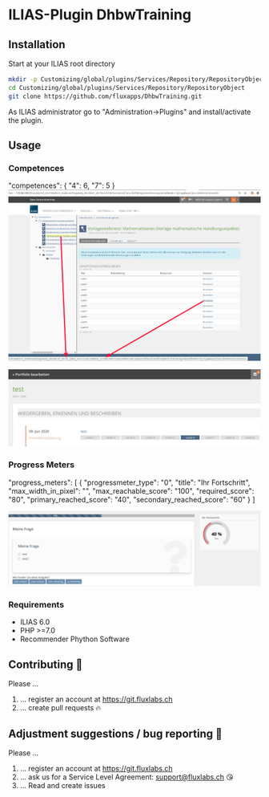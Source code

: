 ILIAS-Plugin DhbwTraining
============


## Installation
Start at your ILIAS root directory
```bash
mkdir -p Customizing/global/plugins/Services/Repository/RepositoryObject
cd Customizing/global/plugins/Services/Repository/RepositoryObject
git clone https://github.com/fluxapps/DhbwTraining.git
```
As ILIAS administrator go to "Administration->Plugins" and install/activate the plugin.  

## Usage
### Competences

"competences": {
    "4": 6,
    "7": 5
}
![](docs/competence_skill_id.png)

![](docs/Portfolio.png)
    
### Progress Meters

"progress_meters": [
{
  "progressmeter_type": "0",
  "title": "Ihr Fortschritt",
  "max_width_in_pixel": "",
  "max_reachable_score": "100",
  "required_score": "80",
  "primary_reached_score": "40",
  "secondary_reached_score": "60"
}
]

![](docs/Progressmeter.png)

### Requirements
* ILIAS 6.0
* PHP >=7.0
* Recommender Phython Software

## Contributing :purple_heart:
Please ...
1. ... register an account at https://git.fluxlabs.ch
2. ... create pull requests :fire:

## Adjustment suggestions / bug reporting :feet:
Please ...
1. ... register an account at https://git.fluxlabs.ch
2. ... ask us for a Service Level Agreement: support@fluxlabs.ch :kissing_heart:
3. ... Read and create issues
